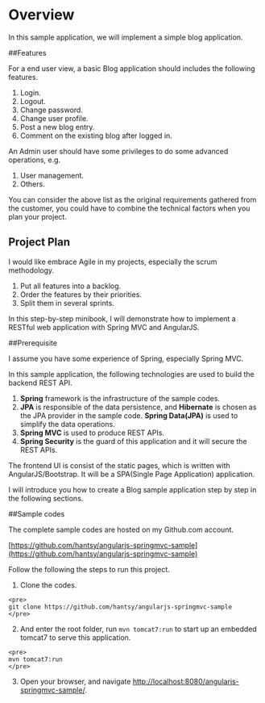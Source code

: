 # Overview

In this sample application, we will implement a simple blog application.


##Features 

For a end user view, a basic Blog application should includes the following features.

1. Login.
2. Logout.
3. Change password.
4. Change user profile.
5. Post a new blog entry.
6. Comment on the existing blog after logged in.

An Admin user should have some privileges to do some advanced operations, e.g.

1. User management.
2. Others.

You can consider the above list as the original requirements gathered from the customer, you could have to combine the technical factors when you plan your project.

## Project Plan

I would like embrace Agile in my projects, especially the scrum methodology. 

1. Put all features into a backlog.
2. Order the features by their priorities.
3. Split them in several sprints.

In this step-by-step minibook, I will demonstrate how to implement a RESTful web application with Spring MVC and AngularJS.


##Prerequisite

I assume you have some experience of Spring, especially Spring MVC.

In this sample application, the following technologies are used to build the backend REST API.

1. **Spring** framework is the infrastructure of the sample codes.
2. **JPA** is responsible of the data persistence, and **Hibernate** is chosen as the JPA provider in the sample code. **Spring Data(JPA)** is used to simplify the data operations.
3. **Spring MVC** is used to produce REST APIs.
4. **Spring Security** is the guard of this application and it will secure the REST APIs.

The frontend UI is consist of the static pages, which is written with AngularJS/Bootstrap. It will be a SPA(Single Page Application) application.

I will introduce you how to create a Blog sample application step by step in the following sections.

##Sample codes

The complete sample codes are hosted on my Github.com account.

[https://github.com/hantsy/angularjs-springmvc-sample](https://github.com/hantsy/angularjs-springmvc-sample)

Follow the following the steps to run this project.

  1. Clone the codes.

    <pre>
    git clone https://github.com/hantsy/angularjs-springmvc-sample
    </pre>
  
  2. And enter the root folder, run `mvn tomcat7:run` to start up an embedded tomcat7 to serve this application.
  
    <pre>
    mvn tomcat7:run
    </pre>

  3. Open your browser, and navigate [http://localhost:8080/angularjs-springmvc-sample/](http://localhost:8080/angularjs-springmvc-sample/).

